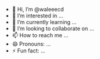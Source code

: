 - 👋 Hi, I’m @waleeecd
- 👀 I’m interested in ...
- 🌱 I’m currently learning ...
- 💞️ I’m looking to collaborate on ...
- 📫 How to reach me ...
- 😄 Pronouns: ...
- ⚡ Fun fact: ...

<!---
waleeecd/waleeecd is a ✨ special ✨ repository because its `README.md` (this file) appears on your GitHub profile.
You can click the Preview link to take a look at your changes.
--->
